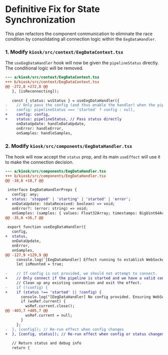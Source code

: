 # Definitive Fix for State Synchronization

This plan refactors the component communication to eliminate the race condition by consolidating all connection logic within the `EegDataHandler`.

### 1. Modify `kiosk/src/context/EegDataContext.tsx`

The `useEegDataHandler` hook will now be given the `pipelineStatus` directly. The conditional logic will be removed.

```diff
--- a/kiosk/src/context/EegDataContext.tsx
+++ b/kiosk/src/context/EegDataContext.tsx
@@ -272,8 +272,8 @@
   }, [isReconnecting]);
 
   const { status: wsStatus } = useEegDataHandler({
-    // Only pass the config (and thus enable the handler) when the pipeline is started.
-    config: pipelineStatus === 'started' ? config : null,
+    config: config,
+    status: pipelineStatus, // Pass status directly
     onDataUpdate: handleDataUpdate,
     onError: handleError,
     onSamples: handleSamples,

```

### 2. Modify `kiosk/src/components/EegDataHandler.tsx`

The hook will now accept the `status` prop, and its main `useEffect` will use it to make the connection decision.

```diff
--- a/kiosk/src/components/EegDataHandler.tsx
+++ b/kiosk/src/components/EegDataHandler.tsx
@@ -18,6 +18,7 @@
  
 interface EegDataHandlerProps {
   config: any;
+  status: 'stopped' | 'starting' | 'started' | 'error';
   onDataUpdate: (dataReceived: boolean) => void;
   onError?: (error: string) => void;
   onSamples: (samples: { values: Float32Array; timestamps: BigUint64Array }[]) => void;
@@ -35,6 +36,7 @@
 
 export function useEegDataHandler({
   config,
+  status,
   onDataUpdate,
   onError,
   onSamples,
@@ -127,9 +129,9 @@
     console.log(`[EegDataHandler] Effect running to establish WebSocket connection.`);
     let isMounted = true;
 
-    // If config is not provided, we should not attempt to connect.
+    // Only connect if the pipeline is started and we have a valid config.
     // Clean up any existing connection and exit the effect.
-    if (!config) {
+    if (status !== 'started' || !config) {
       console.log("[EegDataHandler] No config provided. Ensuring WebSocket is closed.");
       if (wsRef.current) {
         wsRef.current.close();
@@ -403,7 +405,7 @@
         wsRef.current = null;
       }
     };
-  }, [config]); // Re-run effect when config changes
+  }, [config, status]); // Re-run effect when config or status changes
 
   // Return status and debug info
   return {
